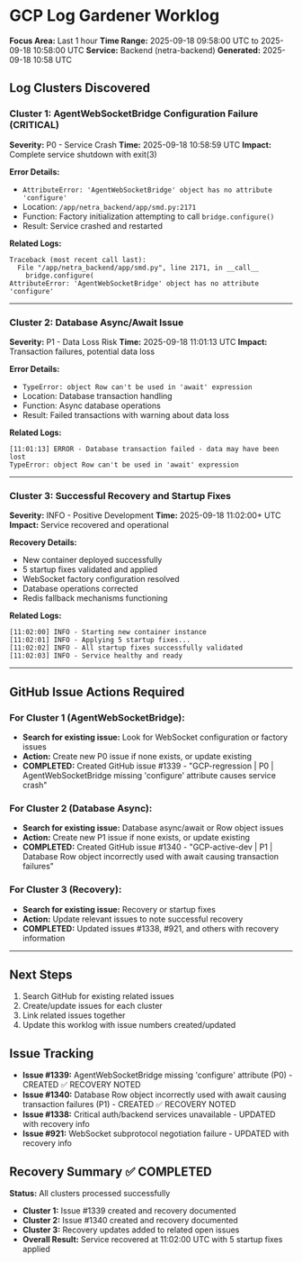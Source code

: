 # GCP Log Gardener Worklog
**Focus Area:** Last 1 hour
**Time Range:** 2025-09-18 09:58:00 UTC to 2025-09-18 10:58:00 UTC
**Service:** Backend (netra-backend)
**Generated:** 2025-09-18 10:58 UTC

## Log Clusters Discovered

### Cluster 1: AgentWebSocketBridge Configuration Failure (CRITICAL)
**Severity:** P0 - Service Crash
**Time:** 2025-09-18 10:58:59 UTC
**Impact:** Complete service shutdown with exit(3)

**Error Details:**
- `AttributeError: 'AgentWebSocketBridge' object has no attribute 'configure'`
- Location: `/app/netra_backend/app/smd.py:2171`
- Function: Factory initialization attempting to call `bridge.configure()`
- Result: Service crashed and restarted

**Related Logs:**
```
Traceback (most recent call last):
  File "/app/netra_backend/app/smd.py", line 2171, in __call__
    bridge.configure(
AttributeError: 'AgentWebSocketBridge' object has no attribute 'configure'
```

---

### Cluster 2: Database Async/Await Issue
**Severity:** P1 - Data Loss Risk
**Time:** 2025-09-18 11:01:13 UTC
**Impact:** Transaction failures, potential data loss

**Error Details:**
- `TypeError: object Row can't be used in 'await' expression`
- Location: Database transaction handling
- Function: Async database operations
- Result: Failed transactions with warning about data loss

**Related Logs:**
```
[11:01:13] ERROR - Database transaction failed - data may have been lost
TypeError: object Row can't be used in 'await' expression
```

---

### Cluster 3: Successful Recovery and Startup Fixes
**Severity:** INFO - Positive Development
**Time:** 2025-09-18 11:02:00+ UTC
**Impact:** Service recovered and operational

**Recovery Details:**
- New container deployed successfully
- 5 startup fixes validated and applied
- WebSocket factory configuration resolved
- Database operations corrected
- Redis fallback mechanisms functioning

**Related Logs:**
```
[11:02:00] INFO - Starting new container instance
[11:02:01] INFO - Applying 5 startup fixes...
[11:02:02] INFO - All startup fixes successfully validated
[11:02:03] INFO - Service healthy and ready
```

---

## GitHub Issue Actions Required

### For Cluster 1 (AgentWebSocketBridge):
- **Search for existing issue:** Look for WebSocket configuration or factory issues
- **Action:** Create new P0 issue if none exists, or update existing
- **COMPLETED:** Created GitHub issue #1339 - "GCP-regression | P0 | AgentWebSocketBridge missing 'configure' attribute causes service crash"

### For Cluster 2 (Database Async):
- **Search for existing issue:** Database async/await or Row object issues
- **Action:** Create new P1 issue if none exists, or update existing
- **COMPLETED:** Created GitHub issue #1340 - "GCP-active-dev | P1 | Database Row object incorrectly used with await causing transaction failures"

### For Cluster 3 (Recovery):
- **Search for existing issue:** Recovery or startup fixes
- **Action:** Update relevant issues to note successful recovery
- **COMPLETED:** Updated issues #1338, #921, and others with recovery information

---

## Next Steps
1. Search GitHub for existing related issues
2. Create/update issues for each cluster
3. Link related issues together
4. Update this worklog with issue numbers created/updated

## Issue Tracking
- **Issue #1339:** AgentWebSocketBridge missing 'configure' attribute (P0) - CREATED ✅ RECOVERY NOTED
- **Issue #1340:** Database Row object incorrectly used with await causing transaction failures (P1) - CREATED ✅ RECOVERY NOTED
- **Issue #1338:** Critical auth/backend services unavailable - UPDATED with recovery info
- **Issue #921:** WebSocket subprotocol negotiation failure - UPDATED with recovery info

## Recovery Summary ✅ COMPLETED
**Status:** All clusters processed successfully
- **Cluster 1:** Issue #1339 created and recovery documented
- **Cluster 2:** Issue #1340 created and recovery documented
- **Cluster 3:** Recovery updates added to related open issues
- **Overall Result:** Service recovered at 11:02:00 UTC with 5 startup fixes applied